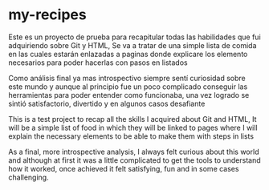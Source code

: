 # my-recipes 
Este es un proyecto de prueba para recapitular todas las habilidades que fui adquiriendo sobre Git y HTML,
Se va a tratar de una simple lista de comida en las cuales estarán enlazadas a paginas donde explicare los elemento necesarios para poder hacerlas con pasos en listados

Como análisis final ya mas introspectivo siempre sentí curiosidad sobre este mundo y aunque al principio fue un poco complicado conseguir las herramientas para poder entender como funcionaba, una vez logrado se sintió satisfactorio, divertido y en algunos casos desafiante

This is a test project to recap all the skills I acquired about Git and HTML,
It will be a simple list of food in which they will be linked to pages where I will explain the necessary elements to be able to make them with steps in lists

As a final, more introspective analysis, I always felt curious about this world and although at first it was a little complicated to get the tools to understand how it worked, once achieved it felt satisfying, fun and in some cases challenging.